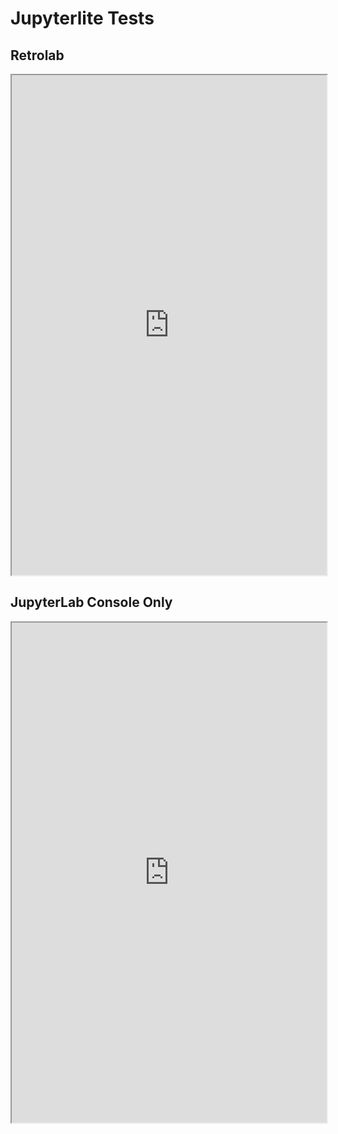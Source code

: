 # Jupyterlite Tests
## Retrolab
<iframe
  src="https://jupyterlite.readthedocs.io/en/latest/_static/retro/notebooks/index.html?path=intro-retro.ipynb"
  width="100%"
  height="800px"
></iframe>

## JupyterLab Console Only
<iframe
  src="https://jupyterlite.github.io/demo/repl/index.html?kernel=python&toolbar=&code=print('Hello world')"
  width="100%"
  height="800px"
></iframe>